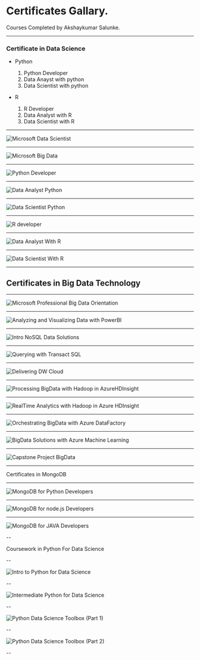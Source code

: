 # Certificates Gallary.

Courses Completed by Akshaykumar Salunke.

---

### Certificate in Data Science

- Python
  1. Python Developer
  2. Data Anayst with python
  3. Data Scientist with python

- R
  1. R Developer
  2. Data Analyst with R
  3. Data Scientist with R

---

![Microsoft Data Scientist](certImg/micr_data_scientist.png)

---

![Microsoft Big Data](certImg/micr_big_data.PNG)

---

![Python Developer](certImg/python_develpoer.png)

---

![Data Analyst Python](certImg/data_analyst_python.png)

---

![Data Scientist Python](certImg/datascientist_python.png)

---

![R developer](certImg/rdeveloper.png)

---

![Data Analyst With R](certImg/dataAnalystWithR.PNG)

---

![Data Scientist With R](certImg/DataScientistWithR.PNG)

---

## Certificates in Big Data Technology

---

![Microsoft Professional Big Data Orientation](certImg/1_bd_orientation.PNG)

---

![Analyzing and Visualizing Data with PowerBI](certImg/2_AnalyzingandVisualizingDatawithPowerBI.PNG)

---

![Intro NoSQL Data Solutions](certImg/3_bd_Intro_NoSQL_Data_Solutions.PNG)

---

![Querying with Transact SQL](certImg/4_QueryingwithTransact_SQL.PNG)

---

![Delivering DW Cloud](certImg/5_bd_Delivering_DW_Cloud.PNG)

---

![Processing BigData with Hadoop in AzureHDInsight](certImg/6_ProcessingBigDatawithHadoopinAzureHDInsight.PNG)

---

![RealTime Analytics with Hadoop in Azure HDInsight](certImg/7_RealTimeAnalyticswithHadoopinAzureHDInsight.PNG)

---

![Orchestrating BigData with Azure DataFactory](certImg/8_OrchestratingBigDatawithAzureDataFactory.PNG)

---

![BigData Solutions with Azure Machine Learning](certImg/9_BigDataSolutionswithAzureMachineLearning.PNG)

---

![Capstone Project BigData](certImg/10_CapstoneBigData.PNG)

---

Certificates in MongoDB

---

![MongoDB for Python Developers](certImg/mogo_for_developers.PNG)

---

![MongoDB for node.js Developers](certImg/mogo_for_nodejs_developers.PNG)

---

![MongoDB for JAVA Developers](certImg/mogo_for_java_developers.PNG)

--

Coursework in Python For Data Science

--

![Intro to Python for Data Science](certImg/DC_1_intro_python.PNG)

--

![Intermediate Python for Data Science](certImg/DC_2_intermediate_python_1.PNG)

--

![Python Data Science Toolbox (Part 1)](certImg/DC_3_dataScienceToolBox_1.PNG)

--

![Python Data Science Toolbox (Part 2)](certImg/DC_3_dataScienceToolBox_2.PNG)

--